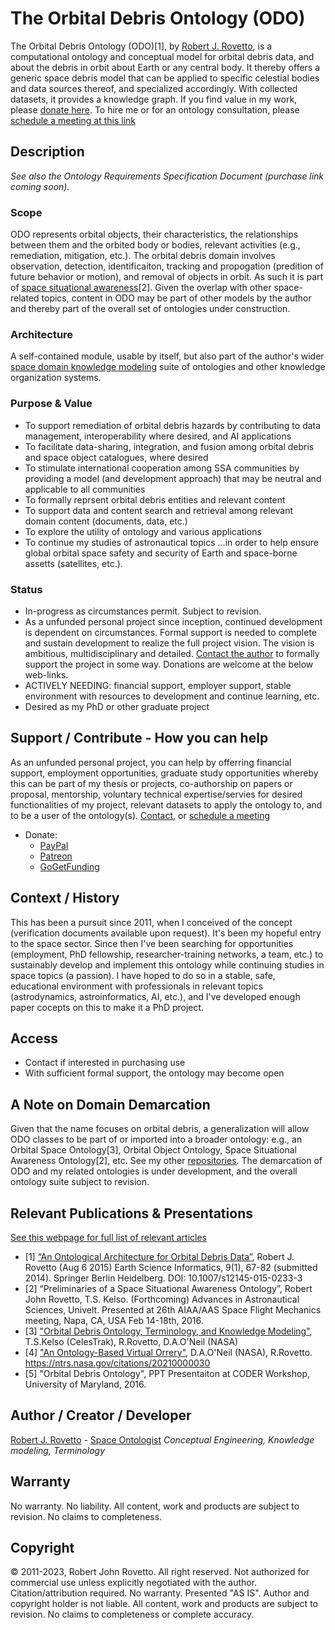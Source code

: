 # The Orbital Debris Ontology (ODO)
The Orbital Debris Ontology (ODO)[1], by [Robert J. Rovetto](https://github.com/rrovetto), is a computational ontology and conceptual model for orbital debris data, and about the debris in orbit about Earth or any central body. It thereby offers a generic space debris model that can be applied to specific celestial bodies and data sources thereof, and specialized accordingly. With collected datasets, it provides a knowledge graph. If you find value in my work, please [donate here](https://gogetfunding.com/creating-meaning-full-space-terminologies-knowledge-models-for-space-safety/). To hire me or for an ontology consultation, please [schedule a meeting at this link](https://tinyurl.com/yas7trzy)

## Description
_See also the Ontology Requirements Specification Document (purchase link coming soon)._

### Scope
ODO represents orbital objects, their characteristics, the relationships between them and the orbited body or bodies, relevant activities (e.g., remediation, mitigation, etc.). The orbital debris domain involves observation, detection, identificaiton, tracking and propogation (predition of future behavior or motion), and removal of objects in orbit. As such it is part of [space situational awareness](https://github.com/rrovetto/space-situational-awareness-domain-ontology)[2]. Given the overlap with other space-related topics, content in ODO may be part of other models by the author and thereby part of the overall set of ontologies under construction. 

### Architecture
A self-contained module, usable by itself, but also part of the author's wider [space domain knowledge modeling](https://purl.org/space-ontology) suite of ontologies and other knowledge organization systems.

### Purpose & Value
* To support remediation of orbital debris hazards by contributing to data management, interoperability where desired, and AI applications
* To facilitate data-sharing, integration, and fusion among orbital debris and space object catalogues, where desired
* To stimulate international cooperation among SSA communities by providing a model (and development approach) that may be neutral and applicable to all communities
* To formally reprsent orbital debris entities and relevant content
* To support data and content search and retrieval among relevant domain content (documents, data, etc.) 
* To explore the utility of ontology and various applications
* To continue my studies of astronautical topics
...in order to help ensure global orbital space safety and security of Earth and space-borne assetts (satellites, etc.).

### Status
* In-progress as circumstances permit. Subject to revision. 
* As a unfunded personal project since inception, continued development is dependent on circumstances. Formal support is needed to complete and sustain development to realize the full project vision. The vision is ambitious, multidisciplinary and detailed. [Contact the author](https://ontospace.wordpress.com/contact) to formally support the project in some way. Donations are welcome at the below web-links.  
* ACTIVELY NEEDING: financial support, employer support, stable environment with resources to development and continue learning, etc.
* Desired as my PhD or other graduate project

## Support / Contribute - How you can help 
As an unfunded personal project, you can help by offerring financial support, employment opportunities, graduate study opportunities whereby this can be part of my thesis or projects, co-authorship on papers or proposal, mentorship, voluntary technical expertise/servies for desired functionalities of my project, relevant datasets to apply the ontology to, and to be a user of the ontology(s). [Contact](https://ontospace.wordpress.com/contact), or [schedule a meeting](https://tinyurl.com/hm8wu2sa) 

* Donate: 
  * [PayPal](https://tinyurl.com/donateViaPayPalrr)
  * [Patreon](https://tinyurl.com/y9qegjsh)
  * [GoGetFunding](https://gogetfunding.com/?p=6893352)

## Context / History
This has been a pursuit since 2011, when I conceived of the concept (verification documents available upon request). It's been my hopeful entry to the space sector. Since then I've been searching for opportunities (employment, PhD fellowship, researcher-training networks, a team, etc.) to sustainably develop and implement this ontology while continuing studies in space topics (a passion). I have hoped to do so in a stable, safe, educational environment with professionals in relevant topics (astrodynamics, astroinformatics, AI, etc.), and I've developed enough paper cocepts on this to make it a PhD project.

## Access
* Contact if interested in purchasing use 
* With sufficient formal support, the ontology may become open 

## A Note on Domain Demarcation
Given that the name focuses on orbital debris, a generalization will allow ODO classes to be part of or imported into a broader ontology: e.g., an Orbital Space Ontology[3], Orbital Object Ontology, Space Situational Awareness Ontology[2], etc. See my other [repositories](https://github.com/rrovetto?page=2&tab=repositories). The demarcation of ODO and my related ontologies is under development, and the overall ontology suite subject to revision.

## Relevant Publications & Presentations
[See this webpage for full list of relevant articles](https://ontospace.wordpress.com/publications)

* [1] [“An Ontological Architecture for Orbital Debris Data”](http://link.springer.com/article/10.1007/s12145-015-0233-3), Robert J. Rovetto (Aug 6 2015) Earth Science Informatics, 9(1), 67-82 (submitted 2014). Springer Berlin Heidelberg. DOI: 10.1007/s12145-015-0233-3
* [2] “Preliminaries of a Space Situational Awareness Ontology”, Robert John Rovetto, T.S. Kelso. (Forthcoming) Advances in Astronautical Sciences, Univelt. Presented at 26th AIAA/AAS Space Flight Mechanics meeting, Napa, CA, USA Feb 14-18th, 2016.
* [3] ["Orbital Debris Ontology, Terminology, and Knowledge Modeling"](https://ntrs.nasa.gov/search.jsp?R=20200000988), T.S.Kelso (CelesTrak), R.Rovetto, D.A.O'Neil (NASA)
* [4] ["An Ontology-Based Virtual Orrery"](https://ntrs.nasa.gov/citations/20210000030), D.A.O'Neil (NASA), R.Rovetto. https://ntrs.nasa.gov/citations/20210000030
* [5] "Orbital Debris Ontology", PPT Presentaiton at CODER Workshop, University of Maryland, 2016.
 
## Author / Creator / Developer
[Robert J. Rovetto](http://orcid.org/0000-0003-3835-7817) - [Space Ontologist](https://purl.org/space-ontology)
_Conceptual Engineering, Knowledge modeling, Terminology_

## Warranty 
No warranty. No liability. All content, work and products are subject to revision. No claims to completeness.  

## Copyright
© 2011-2023, Robert John Rovetto. All right reserved.
Not authorized for commercial use unless explicitly negotiated with the author. Citation/attribution required.
No warranty. Presented "AS IS". Author and copyright holder is not liable. All content, work and products are subject to revision. No claims to completeness or complete accuracy.
